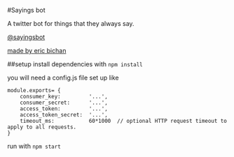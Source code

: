 #Sayings bot

A twitter bot for things that they always say.

[@sayingsbot][twitterlink]

[made by eric bichan][website]

##setup
install dependencies with `npm install`

you will need a config.js file set up like 

```
module.exports= {
	consumer_key:         '...',
	consumer_secret:      '...',
	access_token:         '...',
	access_token_secret:  '...',
	timeout_ms:           60*1000  // optional HTTP request timeout to apply to all requests.
}
```

run with `npm start`


[twitterlink]: https://twitter.com/sayingsbot
[website]: http://ericbichan.com/